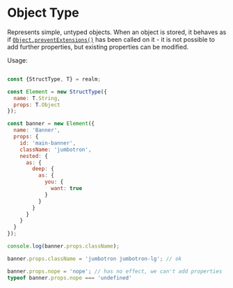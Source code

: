 # Object Type

Represents simple, untyped objects. When an object is stored, it behaves as if [`Object.preventExtensions()`](https://developer.mozilla.org/en/docs/Web/JavaScript/Reference/Global_Objects/Object/preventExtensions) has been called on it - it is not possible to add further properties, but existing properties can be modified.

Usage:

```js

const {StructType, T} = realm;

const Element = new StructType({
  name: T.String,
  props: T.Object
});

const banner = new Element({
  name: 'Banner',
  props: {
    id: 'main-banner',
    className: 'jumbotron',
    nested: {
      as: {
        deep: {
          as: {
            you: {
              want: true
            }
          }
        }
      }
    }
  }
});

console.log(banner.props.className);

banner.props.className = 'jumbotron jumbotron-lg'; // ok

banner.props.nope = 'nope'; // has no effect, we can't add properties
typeof banner.props.nope === 'undefined'

```